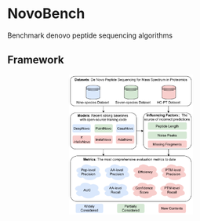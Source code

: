 # NovoBench
Benchmark denovo peptide sequencing algorithms

## Framework

<p align="center" width="100%">
  <img src='./images/overview.pdf' width="50%">
</p>